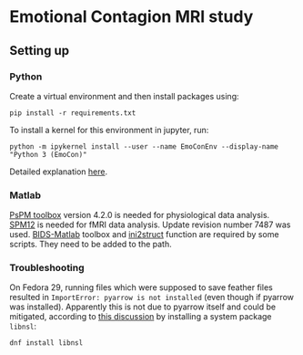 Emotional Contagion MRI study
======

Setting up
------

### Python

Create a virtual environment and then install packages using:
```
pip install -r requirements.txt
```

To install a kernel for this environment in jupyter, run:
```
python -m ipykernel install --user --name EmoConEnv --display-name "Python 3 (EmoCon)"
```
Detailed explanation [here](https://ipython.readthedocs.io/en/stable/install/kernel_install.html#kernels-for-different-environments).

### Matlab

[PsPM toolbox](http://pspm.sourceforge.net/) version 4.2.0 is needed for physiological data analysis.
[SPM12](https://www.fil.ion.ucl.ac.uk/spm/software/spm12/) is needed for fMRI data analysis. Update revision number 7487 was used.
[BIDS-Matlab](https://github.com/bids-standard/bids-matlab) toolbox and [ini2struct](https://www.mathworks.com/matlabcentral/fileexchange/17177-ini2struct) function are required by some scripts. They need to be added to the path.

### Troubleshooting

On Fedora 29, running files which were supposed to save feather files resulted in `ImportError: pyarrow is not installed` (even though if pyarrow was installed). Apparently this is not due to pyarrow itself and could be mitigated, according to [this discussion](https://issues.apache.org/jira/browse/BEAM-8110) by installing a system package `libnsl`:
```
dnf install libnsl
```
